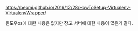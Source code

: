 <https://beomi.github.io/2016/12/28/HowToSetup-Virtualenv-VirtualenvWrapper/>

윈도우os에 대한 내용은 없지만 장고 서버에 대한 내용이 많은거 같다.